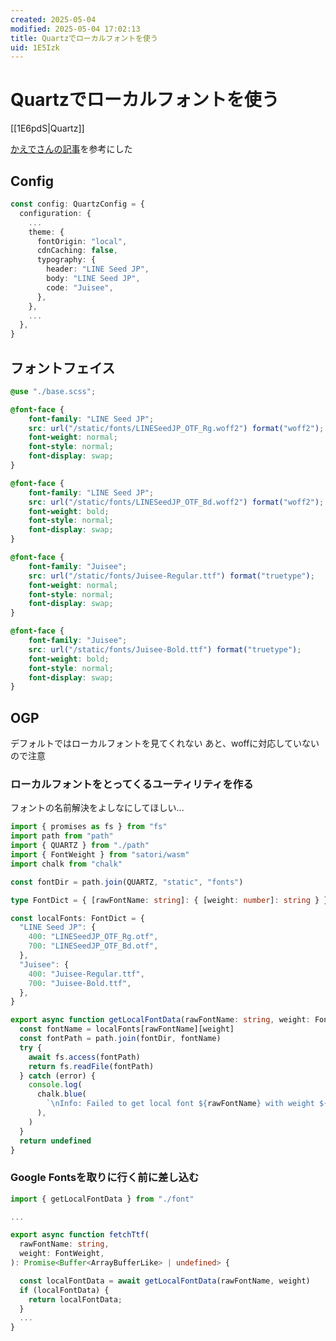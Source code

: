 ```yaml
---
created: 2025-05-04
modified: 2025-05-04 17:02:13
title: Quartzでローカルフォントを使う
uid: 1E5Izk
---
```


# Quartzでローカルフォントを使う

[[1E6pdS|Quartz]]

[かえでさんの記事](https://obsidian.kaedesato.work/Box/Quartz%E3%81%A7%E3%83%AD%E3%83%BC%E3%82%AB%E3%83%AB%E3%83%95%E3%82%A9%E3%83%B3%E3%83%88%E3%82%92%E4%BD%BF%E3%81%86%E6%96%B9%E6%B3%95)を参考にした

## Config

```ts title="quartz.config.ts"
const config: QuartzConfig = {
  configuration: {
    ... 
    theme: {
      fontOrigin: "local",
      cdnCaching: false,
      typography: {
        header: "LINE Seed JP",
        body: "LINE Seed JP",
        code: "Juisee",
      },
    },
    ... 
  },
}
```

## フォントフェイス

```scss title="quartz/styles/custom.scss"
@use "./base.scss";

@font-face {
    font-family: "LINE Seed JP";
    src: url("/static/fonts/LINESeedJP_OTF_Rg.woff2") format("woff2");
    font-weight: normal;
    font-style: normal;
    font-display: swap;
}

@font-face {
    font-family: "LINE Seed JP";
    src: url("/static/fonts/LINESeedJP_OTF_Bd.woff2") format("woff2");
    font-weight: bold;
    font-style: normal;
    font-display: swap;
}

@font-face {
    font-family: "Juisee";
    src: url("/static/fonts/Juisee-Regular.ttf") format("truetype");
    font-weight: normal;
    font-style: normal;
    font-display: swap;
}

@font-face {
    font-family: "Juisee";
    src: url("/static/fonts/Juisee-Bold.ttf") format("truetype");
    font-weight: bold;
    font-style: normal;
    font-display: swap;
}
```

## OGP

デフォルトではローカルフォントを見てくれない
あと、woffに対応していないので注意

### ローカルフォントをとってくるユーティリティを作る

フォントの名前解決をよしなにしてほしい...

```ts title="quartz/util/font.ts"
import { promises as fs } from "fs"
import path from "path"
import { QUARTZ } from "./path"
import { FontWeight } from "satori/wasm"
import chalk from "chalk"

const fontDir = path.join(QUARTZ, "static", "fonts")

type FontDict = { [rawFontName: string]: { [weight: number]: string } }

const localFonts: FontDict = {
  "LINE Seed JP": {
    400: "LINESeedJP_OTF_Rg.otf",
    700: "LINESeedJP_OTF_Bd.otf",
  },
  "Juisee": {
    400: "Juisee-Regular.ttf",
    700: "Juisee-Bold.ttf",
  },
}

export async function getLocalFontData(rawFontName: string, weight: FontWeight) {
  const fontName = localFonts[rawFontName][weight]
  const fontPath = path.join(fontDir, fontName)
  try {
    await fs.access(fontPath)
    return fs.readFile(fontPath)
  } catch (error) {
    console.log(
      chalk.blue(
        `\nInfo: Failed to get local font ${rawFontName} with weight ${weight}`,
      ),
    )
  }
  return undefined
}
```

### Google Fontsを取りに行く前に差し込む

```ts title="quartz/util/og.tsx"
import { getLocalFontData } from "./font"

...

export async function fetchTtf(
  rawFontName: string,
  weight: FontWeight,
): Promise<Buffer<ArrayBufferLike> | undefined> {

  const localFontData = await getLocalFontData(rawFontName, weight)
  if (localFontData) {
    return localFontData;
  }
  ...  
}
```
